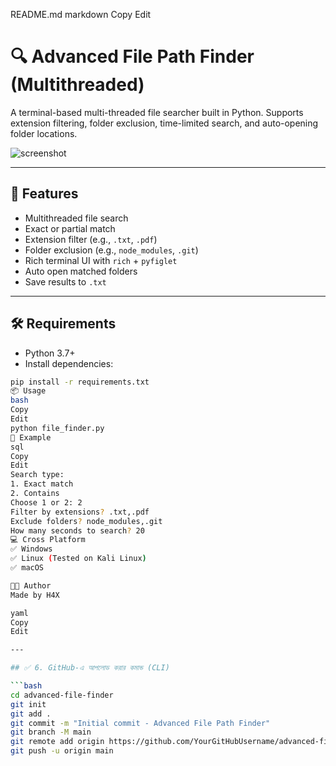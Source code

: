 README.md
markdown
Copy
Edit
# 🔍 Advanced File Path Finder (Multithreaded)

A terminal-based multi-threaded file searcher built in Python. Supports extension filtering, folder exclusion, time-limited search, and auto-opening folder locations.

![screenshot](https://i.imgur.com/DykEc0O.png) <!-- Optional Screenshot -->

---

## 🚀 Features

- Multithreaded file search
- Exact or partial match
- Extension filter (e.g., `.txt`, `.pdf`)
- Folder exclusion (e.g., `node_modules`, `.git`)
- Rich terminal UI with `rich` + `pyfiglet`
- Auto open matched folders
- Save results to `.txt`

---

## 🛠 Requirements

- Python 3.7+
- Install dependencies:

```bash
pip install -r requirements.txt
📦 Usage
bash
Copy
Edit
python file_finder.py
📸 Example
sql
Copy
Edit
Search type:
1. Exact match
2. Contains
Choose 1 or 2: 2
Filter by extensions? .txt,.pdf
Exclude folders? node_modules,.git
How many seconds to search? 20
💻 Cross Platform
✅ Windows
✅ Linux (Tested on Kali Linux)
✅ macOS

👨‍💻 Author
Made by H4X

yaml
Copy
Edit

---

## ✅ 6. GitHub-এ আপলোড করার কমান্ড (CLI)

```bash
cd advanced-file-finder
git init
git add .
git commit -m "Initial commit - Advanced File Path Finder"
git branch -M main
git remote add origin https://github.com/YourGitHubUsername/advanced-file-finder.git
git push -u origin main

